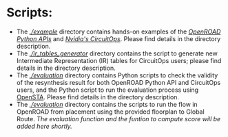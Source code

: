 # Scripts:
- The [*./example*](./example) directory contains hands-on examples of the [*OpenROAD Python APIs*](https://github.com/The-OpenROAD-Project/OpenROAD/tree/master) and [*Nvidia's CircuitOps*](https://github.com/NVlabs/CircuitOps/tree/main). Please find details in the directory description.
- The [*./ir_tables_generator*](./ir_tables_generator) directory contains the script to generate new Intermediate Representation (IR) tables for CircuitOps users; please find details in the directory description.
- The [*./evaluation*](./evaluation) directory contains Python scripts to check the validity of the resynthesis result for both OpenROAD Python API and CircuitOps users, and the Python script to run the evaluation process using [OpenSTA](https://github.com/The-OpenROAD-Project/OpenSTA). Please find details in the directory description.
- The [*./evaluation*](./evaluation) directory contains the scripts to run the flow in OpenROAD from placement using the provided floorplan to Global Route.
<i>The evaluation function and the funtion to compute score will be added here shortly.</i>
